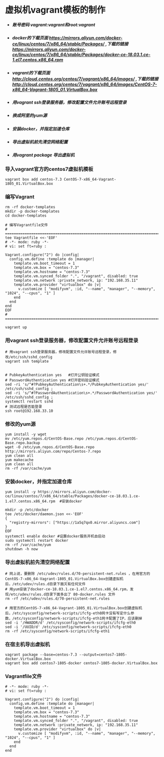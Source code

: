# 虚拟机vagrant模板的制作

* ##### 账号密码 vagrant:vagrant和root:vagrant
* ##### docker的下载页面 https://mirrors.aliyun.com/docker-ce/linux/centos/7/x86_64/stable/Packages/ ,下载的链接 https://mirrors.aliyun.com/docker-ce/linux/centos/7/x86_64/stable/Packages/docker-ce-18.03.1.ce-1.el7.centos.x86_64.rpm
* ##### vagrant的下载页面 http://cloud.centos.org/centos/7/vagrant/x86_64/images/ ,下载的链接 http://cloud.centos.org/centos/7/vagrant/x86_64/images/CentOS-7-x86_64-Vagrant-1805_01.VirtualBox.box
* ##### 用vagrant ssh登录服务器，修改配置文件允许账号远程登录
* ##### 换成阿里的yum源
* ##### 安装docker，并指定加速仓库
* ##### 导出虚拟机前先清空网络配置
* ##### 用vagrant package 导出虚拟机
  
  
  
### 导入vagrant官方的centos7虚拟机模板
```
vagrant box add centos-7.3 CentOS-7-x86_64-Vagrant-1805_01.VirtualBox.box
```

### 编写Vagrant
```
rm -rf docker-templates
mkdir -p docker-templates
cd docker-templates

# 编写Vagrantfile文件
# =========================================================================================
tee Vagrantfile <<-'EOF'
# -*- mode: ruby -*-
# vi: set ft=ruby :

Vagrant.configure("2") do |config|
  config.vm.define :template do |manager|
    template.vm.boot_timeout = 1
    template.vm.box = "centos-7.3"
    template.vm.hostname = "centos-7.3"
    template.vm.synced_folder ".", "/vagrant", disabled: true
    template.vm.network :private_network, ip: "192.168.35.11"
    template.vm.provider "virtualbox" do |v|
      v.customize [ "modifyvm", :id, "--name", "manager", "--memory", "1024", "--cpus", "1" ]
    end
  end
end
EOF
# =========================================================================================

vagrant up
```

### 用vagrant ssh登录服务器，修改配置文件允许账号远程登录
```
# 用vagrant ssh登录服务器，修改配置文件允许账号远程登录，修改/etc/ssh/sshd_config
vagrant ssh template


# PubkeyAuthentication yes   #打开公钥验证模式
# PasswordAuthentication yes #打开密码验证模式
sed -ri 's/^#?PubkeyAuthentication\s+.*/PubkeyAuthentication yes/' /etc/ssh/sshd_config ;
sed -ri 's/^#?PasswordAuthentication\s+.*/PasswordAuthentication yes/' /etc/ssh/sshd_config ;
systemctl restart sshd
# 测试远程是否能登录
ssh root@192.168.33.10
```

### 修改的yum源
```
yum install -y wget
mv /etc/yum.repos.d/CentOS-Base.repo /etc/yum.repos.d/CentOS-Base.repo.backup
wget -O /etc/yum.repos.d/CentOS-Base.repo http://mirrors.aliyun.com/repo/Centos-7.repo
yum clean all
yum makecache
yum clean all
rm -rf /var/cache/yum
```

### 安装docker，并指定加速仓库
```
yum install -y https://mirrors.aliyun.com/docker-ce/linux/centos/7/x86_64/stable/Packages/docker-ce-18.03.1.ce-1.el7.centos.x86_64.rpm  #安装docker

mkdir -p /etc/docker
tee /etc/docker/daemon.json <<-'EOF'
{
  "registry-mirrors": ["https://1a5q7qx0.mirror.aliyuncs.com"]
}
EOF
systemctl enable docker #设置docker服务开机自启动
sudo systemctl restart docker
rm -rf /var/cache/yum
shutdown -h now
```

### 导出虚拟机前先清空网络配置
```
# 网上说，要删除 /etc/udev/rules.d/70-persistent-net.rules ，在用官方的CentOS-7-x86_64-Vagrant-1805_01.VirtualBox.box创建虚拟机后，/etc/udev/rules.d目录下面灭有任何文件
# 用yum安装了docker-ce-18.03.1.ce-1.el7.centos.x86_64.rpm，发现/etc/udev/rules.d目录下面多出了 80-docker.rules 文件
rm -rf /etc/udev/rules.d/70-persistent-net.rules

# 用官方的CentOS-7-x86_64-Vagrant-1805_01.VirtualBox.box创建虚拟机后，/etc/sysconfig/network-scripts/ifcfg-eth0网卡没有写定什么参数，/etc/sysconfig/network-scripts/ifcfg-eth1网卡配置了IP，应该删掉
sed -i '/HWADDR/d' /etc/sysconfig/network-scripts/ifcfg-eth0
sed -i '/UUID/d' /etc/sysconfig/network-scripts/ifcfg-eth0
rm -rf /etc/sysconfig/network-scripts/ifcfg-eth1
```

### 在宿主机导出虚拟机
```
vagrant package --base=centos-7.3 --output=centos7-1805-docker.VirtualBox.box
vagrant box add centos7-1805-docker centos7-1805-docker.VirtualBox.box
```

### Vagrantfile文件
```
# -*- mode: ruby -*-
# vi: set ft=ruby :

Vagrant.configure("2") do |config|
  config.vm.define :template do |manager|
    template.vm.boot_timeout = 1
    template.vm.box = "centos-7.3"
    template.vm.hostname = "centos-7.3"
    template.vm.synced_folder ".", "/vagrant", disabled: true
    template.vm.network :private_network, ip: "192.168.35.11"
    template.vm.provider "virtualbox" do |v|
      v.customize [ "modifyvm", :id, "--name", "manager", "--memory", "1024", "--cpus", "1" ]
    end
  end
end
```